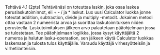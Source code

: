 Tehtävä 4.1 (2pts)
Tehtävänäsi on toteuttaa laskin, joka osaa laskea peruslaskutoiminnot, eli + - / ja *
laskut.
Luo uusi Calculator luokka jonne toteutat addition, subtraction, divide ja multiply
-metodit. Jokainen metodi ottaa vastaan 2 numeerista arvoa ja suorittaa
laskutoimituksen niiden perusteella. Laskutoimituksen jälkeen arvo palautetaan
pääohjelmaan jossa se tulostetaan. Tee pääohjelmaan logiikka, jossa kysyt
käyttäjältä 2 numeroa ja halutun lasku-operaation, sen jälkeen käytä Calculator
luokkaa laskemaan ja tulosta tulos käyttäjälle. Varaudu käyttäjä virhesyötteisiin ja
virhetilanteisiin.